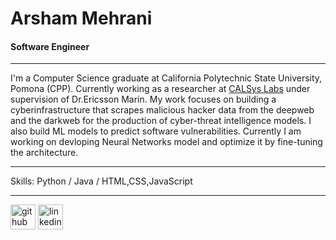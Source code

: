 # Arsham Mehrani
#### Software Engineer
---
I'm a Computer Science graduate at California Polytechnic State University, Pomona (CPP). Currently working as a researcher at <a href='https://www.cpp.edu/faculty/santanamarin/projects.shtml' target="_blank">CALSys Labs</a> under supervision of Dr.Ericsson Marin. My work focuses on building a cyberinfrastructure that scrapes malicious hacker data from the deepweb and the darkweb for the production of cyber-threat intelligence models. I also build ML models to predict software vulnerabilities. Currently I am working on devloping Neural Networks model and optimize it by fine-tuning the architecture. 

---
Skills: Python / Java / HTML,CSS,JavaScript

---
[<img src='https://cdn.jsdelivr.net/npm/simple-icons@3.0.1/icons/github.svg' alt='github' height='40'>](https://github.com/Arsham1024)  [<img src='https://cdn.jsdelivr.net/npm/simple-icons@3.0.1/icons/linkedin.svg' alt='linkedin' height='40'>](https://www.linkedin.com/in/arsham-mehrani/)  


<!--
**Arsham1024/Arsham1024** is a ✨ _special_ ✨ repository because its `README.md` (this file) appears on your GitHub profile.

Here are some ideas to get you started:

- 🔭 I’m currently working on ...
- 🌱 I’m currently learning ...
- 👯 I’m looking to collaborate on ...
- 🤔 I’m looking for help with ...
- 💬 Ask me about ...
- 📫 How to reach me: ...
- 😄 Pronouns: ...
- ⚡ Fun fact: ...
-->
